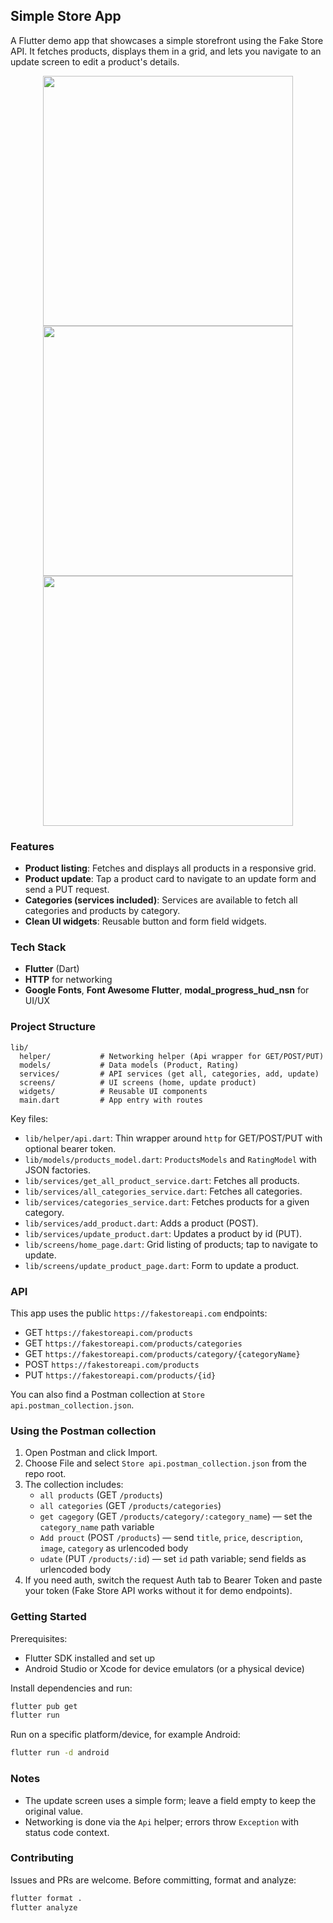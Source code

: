 ## Simple Store App

A Flutter demo app that showcases a simple storefront using the Fake Store API. It fetches products, displays them in a grid, and lets you navigate to an update screen to edit a product's details.

<p align="center">
<img src="https://github.com/EZ-1EL/Simple-Store-Flutter/blob/main/product1.png" width="400">
<img src="https://github.com/EZ-1EL/Simple-Store-Flutter/blob/main/product2.png" width="400">
<img src="https://github.com/EZ-1EL/Simple-Store-Flutter/blob/main/Update%20.png" width="400">
</p>



### Features
- **Product listing**: Fetches and displays all products in a responsive grid.
- **Product update**: Tap a product card to navigate to an update form and send a PUT request.
- **Categories (services included)**: Services are available to fetch all categories and products by category.
- **Clean UI widgets**: Reusable button and form field widgets.

### Tech Stack
- **Flutter** (Dart)
- **HTTP** for networking
- **Google Fonts**, **Font Awesome Flutter**, **modal_progress_hud_nsn** for UI/UX

### Project Structure
```text
lib/
  helper/           # Networking helper (Api wrapper for GET/POST/PUT)
  models/           # Data models (Product, Rating)
  services/         # API services (get all, categories, add, update)
  screens/          # UI screens (home, update product)
  widgets/          # Reusable UI components
  main.dart         # App entry with routes
```

Key files:
- `lib/helper/api.dart`: Thin wrapper around `http` for GET/POST/PUT with optional bearer token.
- `lib/models/products_model.dart`: `ProductsModels` and `RatingModel` with JSON factories.
- `lib/services/get_all_product_service.dart`: Fetches all products.
- `lib/services/all_categories_service.dart`: Fetches all categories.
- `lib/services/categories_service.dart`: Fetches products for a given category.
- `lib/services/add_product.dart`: Adds a product (POST).
- `lib/services/update_product.dart`: Updates a product by id (PUT).
- `lib/screens/home_page.dart`: Grid listing of products; tap to navigate to update.
- `lib/screens/update_product_page.dart`: Form to update a product.

### API
This app uses the public `https://fakestoreapi.com` endpoints:
- GET `https://fakestoreapi.com/products`
- GET `https://fakestoreapi.com/products/categories`
- GET `https://fakestoreapi.com/products/category/{categoryName}`
- POST `https://fakestoreapi.com/products`
- PUT `https://fakestoreapi.com/products/{id}`

You can also find a Postman collection at `Store api.postman_collection.json`.

### Using the Postman collection
1. Open Postman and click Import.
2. Choose File and select `Store api.postman_collection.json` from the repo root.
3. The collection includes:
   - `all products` (GET `/products`)
   - `all categories` (GET `/products/categories`)
   - `get cagegory` (GET `/products/category/:category_name`) — set the `category_name` path variable
   - `Add prouct` (POST `/products`) — send `title`, `price`, `description`, `image`, `category` as urlencoded body
   - `udate` (PUT `/products/:id`) — set `id` path variable; send fields as urlencoded body
4. If you need auth, switch the request Auth tab to Bearer Token and paste your token (Fake Store API works without it for demo endpoints).

### Getting Started
Prerequisites:
- Flutter SDK installed and set up
- Android Studio or Xcode for device emulators (or a physical device)

Install dependencies and run:
```bash
flutter pub get
flutter run
```

Run on a specific platform/device, for example Android:
```bash
flutter run -d android
```

### Notes
- The update screen uses a simple form; leave a field empty to keep the original value.
- Networking is done via the `Api` helper; errors throw `Exception` with status code context.

### Contributing
Issues and PRs are welcome. Before committing, format and analyze:
```bash
flutter format .
flutter analyze
```


